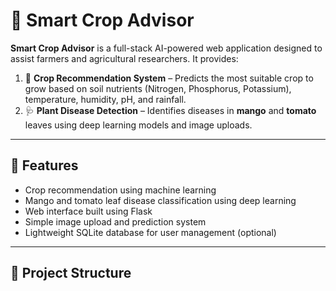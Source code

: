 # 🌾 Smart Crop Advisor

**Smart Crop Advisor** is a full-stack AI-powered web application designed to assist farmers and agricultural researchers. It provides:

1. 🌱 **Crop Recommendation System** – Predicts the most suitable crop to grow based on soil nutrients (Nitrogen, Phosphorus, Potassium), temperature, humidity, pH, and rainfall.
2. 🩺 **Plant Disease Detection** – Identifies diseases in **mango** and **tomato** leaves using deep learning models and image uploads.

---

## 🧠 Features

- Crop recommendation using machine learning  
- Mango and tomato leaf disease classification using deep learning  
- Web interface built using Flask  
- Simple image upload and prediction system  
- Lightweight SQLite database for user management (optional)

---

## 📁 Project Structure

